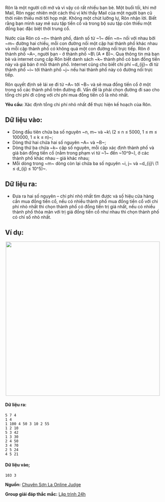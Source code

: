 Rôn là một người cởi mở và vì vậy có rất nhiều bạn bè. Một buổi tối, khi mở Mail, Rôn ngạc nhiên một cách thú vị khi thấy Mail của một người bạn cũ thời niên thiếu mời tới họp mặt. Không một chút lưỡng lự, Rôn nhận lời. Biết rằng bạn mình say mê sưu tập tiền cổ và trong bộ sưu tập còn thiếu một đồng bạc đặc biệt thời trung cổ.

Nước của Rôn có ~n~ thành phố, đánh số từ ~1~ đến ~n~ nối với nhau bởi ~m~ đường hai chiều, mỗi con đường nối một cặp hai thành phố khác nhau và mỗi cặp thành phố có không quá một con đường nối trực tiếp. Rôn ở thành phố ~A~, người bạn - ở thành phố ~B\ (A ≠ B)~. Qua thông tin mà bạn bè và internet cung cấp Rôn biết danh sách ~k~ thành phố có bán đồng tiền này và giá bán ở mỗi thành phố. Internet cũng cho biết chi phí ~d_{ij}~ đi từ thành phố ~i~ tới thành phố ~j~ nếu hai thành phố này có đường nối trực tiếp.

Rôn quyết định sẽ lái xe đi từ ~A~ tới ~B~ và sẽ mua đồng tiền cổ ở một trong số các thành phố trên đường đi. Vấn đề là phải chọn đường đi sao cho tổng chi phí đi cộng với chi phí mua đồng tiền cổ là nhỏ nhất.

**Yêu cầu:** Xác định tổng chi phí nhỏ nhất để thực hiện kế hoạch của Rôn.

## Dữ liệu vào:
- Dòng đầu tiên chứa ba số nguyên ~n, m~ và ~k\ (2 ≤ n ≤ 5000, 1 ≤ m ≤ 100000, 1 ≤ k ≤ n)~;
- Dòng thứ hai chứa hai số nguyên ~A~ và ~B~;
- Dòng thứ ba chứa ~k~ cặp số nguyên, mỗi cặp xác định thành phố và giá bán đồng tiền cổ (nằm trong phạm vi từ ~1~ đến ~10^9~), ở các thành phố khác nhau – giá khác nhau;
- Mỗi dòng trong ~m~ dòng còn lại chứa ba số nguyên ~i, j~ và ~d_{ij}\ (1 ≤ d_{ij} ≤ 10^5)~.

## Dữ liệu ra:
- Đưa ra hai số nguyên – chi phí nhỏ nhất tìm được và số hiệu cửa hàng cần mua đồng tiền cổ, nếu có nhiều thành phố mua đồng tiền cổ với chi phí nhỏ nhất thì chọn thành phố có đồng tiền trị giá nhất, nếu có nhiều thành phố thỏa mãn với trị giá đồng tiền cổ như nhau thì chọn thành phố có chỉ số nhỏ nhất.

## Ví dụ:
<center><img src="/images/problems/591/MONEY.png" width="500px" /></center>

#### Dữ liệu ra:
```
5 7 4
1 4
1 100 4 50 3 10 2 55
1 2 10
5 3 42
1 3 30
2 4 50
3 4 70
2 5 24
4 5 21
```

#### Dữ liệu vào;
```
103 3
```
**Nguồn:** [Chuyên Sơn La Online Judge](http://csloj.ddns.net/)

**Group giải đáp thắc mắc:** [Lập trình 24h](https://www.facebook.com/groups/1386904321519984)